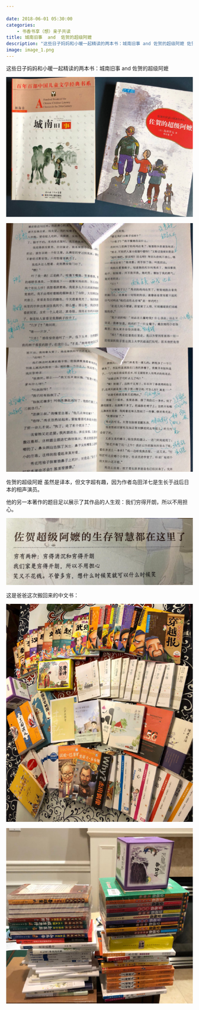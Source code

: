```yaml
---

date: 2018-06-01 05:30:00
categories:
    - 书香书享（想）亲子共读
title: 城南旧事  and  佐贺的超级阿嬷
description: "这些日子妈妈和小暖一起精读的两本书：城南旧事 and 佐贺的超级阿嬷 佐贺的超级阿嬷 虽然是译本，但文字超有趣，因为作者岛田洋七是生长于战后日本的相声演员。 他的另一本著作的题目足以展示了其作品的人生..."
image: image_1.png
---
```


这些日子妈妈和小暖一起精读的两本书：城南旧事 and 佐贺的超级阿嬷

  


  


![](image_1.png)

![](image_2.png)

  


  


  


佐贺的超级阿嬷 虽然是译本，但文字超有趣，因为作者岛田洋七是生长于战后日本的相声演员。

他的另一本著作的题目足以展示了其作品的人生观：我们穷得开朗，所以不用担心。

  


![](image_3.png)

  


  


  


  


  


这是爸爸这次搬回来的中文书：

  


  


  


![](image_4.png)

![](image_5.png)